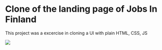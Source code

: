 # Clone of the landing page of Jobs In Finland

This project was a excercise in cloning a UI with plain HTML, CSS, JS

![](gif1.gif)